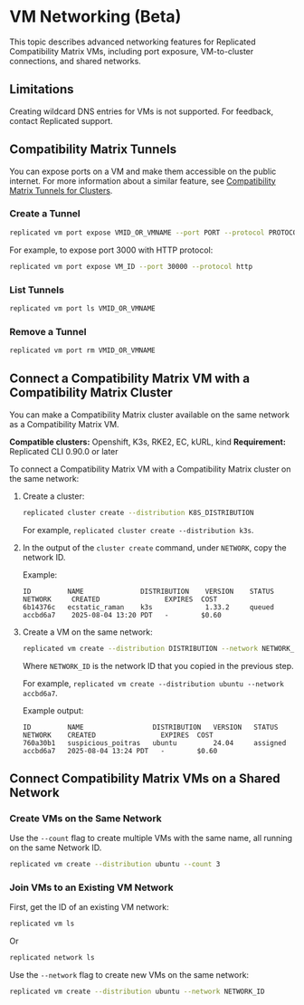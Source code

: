 # VM Networking (Beta)

This topic describes advanced networking features for Replicated Compatibility Matrix VMs, including port exposure, VM-to-cluster connections, and shared networks.

## Limitations

Creating wildcard DNS entries for VMs is not supported. For feedback, contact Replicated support.

## Compatibility Matrix Tunnels

You can expose ports on a VM and make them accessible on the public internet. For more information about a similar feature, see [Compatibility Matrix Tunnels for Clusters](testing-ingress#compatibility-matrix-tunnels-beta).

### Create a Tunnel

```bash
replicated vm port expose VMID_OR_VMNAME --port PORT --protocol PROTOCOL
```

For example, to expose port 3000 with HTTP protocol:
```bash
replicated vm port expose VM_ID --port 30000 --protocol http
```

### List Tunnels

```bash
replicated vm port ls VMID_OR_VMNAME
```

### Remove a Tunnel

```bash
replicated vm port rm VMID_OR_VMNAME
```

## Connect a Compatibility Matrix VM with a Compatibility Matrix Cluster

You can make a Compatibility Matrix cluster available on the same network as a Compatibility Matrix VM.

**Compatible clusters:** Openshift, K3s, RKE2, EC, kURL, kind
**Requirement:** Replicated CLI 0.90.0 or later

To connect a Compatibility Matrix VM with a Compatibility Matrix cluster on the same network:

1. Create a cluster:

    ```bash
    replicated cluster create --distribution K8S_DISTRIBUTION
    ```

    For example, `replicated cluster create --distribution k3s`.

1. In the output of the `cluster create` command, under `NETWORK`, copy the network ID.

    Example:

    ```
    ID         NAME              DISTRIBUTION    VERSION    STATUS    NETWORK     CREATED                EXPIRES  COST
    6b14376c   ecstatic_raman    k3s             1.33.2     queued    accbd6a7    2025-08-04 13:20 PDT   -        $0.60
    ```

1. Create a VM on the same network:

    ```bash
    replicated vm create --distribution DISTRIBUTION --network NETWORK_ID
    ```
    Where `NETWORK_ID` is the network ID that you copied in the previous step.

    For example, `replicated vm create --distribution ubuntu --network accbd6a7`.

    Example output:

    ```
    ID         NAME                 DISTRIBUTION   VERSION   STATUS     NETWORK    CREATED                EXPIRES  COST
    760a30b1   suspicious_poitras   ubuntu         24.04     assigned   accbd6a7   2025-08-04 13:24 PDT   -        $0.60
    ```

## Connect Compatibility Matrix VMs on a Shared Network

### Create VMs on the Same Network

Use the `--count` flag to create multiple VMs with the same name, all running on the same Network ID.

```bash
replicated vm create --distribution ubuntu --count 3
```

### Join VMs to an Existing VM Network

First, get the ID of an existing VM network:

```bash
replicated vm ls
```

Or

```bash
replicated network ls
```

Use the `--network` flag to create new VMs on the same network:

```bash
replicated vm create --distribution ubuntu --network NETWORK_ID
``` 